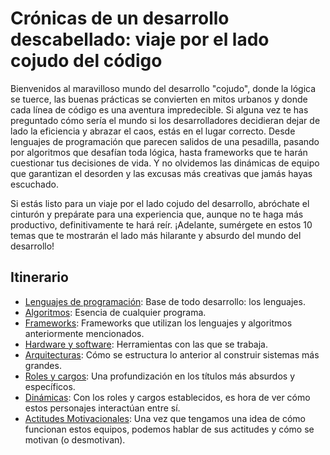 # Crónicas de un desarrollo descabellado: viaje por el lado cojudo del código

Bienvenidos al maravilloso mundo del desarrollo "cojudo", donde la lógica se tuerce, las buenas prácticas se convierten en mitos urbanos y donde cada línea de código es una aventura impredecible. Si alguna vez te has preguntado cómo sería el mundo si los desarrolladores decidieran dejar de lado la eficiencia y abrazar el caos, estás en el lugar correcto. Desde lenguajes de programación que parecen salidos de una pesadilla, pasando por algoritmos que desafían toda lógica, hasta frameworks que te harán cuestionar tus decisiones de vida. Y no olvidemos las dinámicas de equipo que garantizan el desorden y las excusas más creativas que jamás hayas escuchado. 

Si estás listo para un viaje por el lado cojudo del desarrollo, abróchate el cinturón y prepárate para una experiencia que, aunque no te haga más productivo, definitivamente te hará reír. ¡Adelante, sumérgete en estos 10 temas que te mostrarán el lado más hilarante y absurdo del mundo del desarrollo!

## Itinerario

- [Lenguajes de programación](lenguajeProgramacionCojudos.md): Base de todo desarrollo: los lenguajes.
- [Algoritmos](algoritmosCojudos.md): Esencia de cualquier programa.
- [Frameworks](frameworksCojudos.md): Frameworks que utilizan los lenguajes y algoritmos anteriormente mencionados.
- [Hardware y software](hardwareSoftwareCojudo.md): Herramientas con las que se trabaja.
- [Arquitecturas](arquitecturasCojudas.md): Cómo se estructura lo anterior al construir sistemas más grandes.
- [Roles y cargos](rolesCojudos.md): Una profundización en los títulos más absurdos y específicos.
- [Dinámicas](dinamicasCojudas.md): Con los roles y cargos establecidos, es hora de ver cómo estos personajes interactúan entre sí.
- [Actitudes Motivacionales](actitudesMotivacionalesCojudas.md): Una vez que tengamos una idea de cómo funcionan estos equipos, podemos hablar de sus actitudes y cómo se motivan (o desmotivan).